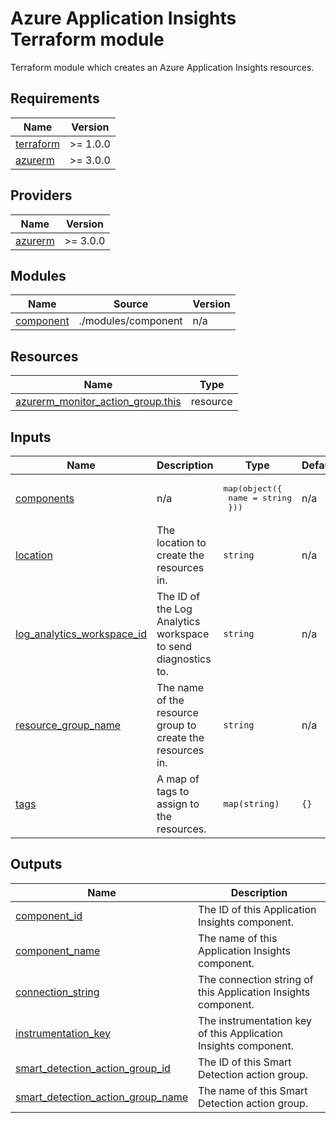 # Azure Application Insights Terraform module

Terraform module which creates an Azure Application Insights resources.

<!-- BEGIN_TF_DOCS -->
## Requirements

| Name | Version |
|------|---------|
| <a name="requirement_terraform"></a> [terraform](#requirement\_terraform) | >= 1.0.0 |
| <a name="requirement_azurerm"></a> [azurerm](#requirement\_azurerm) | >= 3.0.0 |

## Providers

| Name | Version |
|------|---------|
| <a name="provider_azurerm"></a> [azurerm](#provider\_azurerm) | >= 3.0.0 |

## Modules

| Name | Source | Version |
|------|--------|---------|
| <a name="module_component"></a> [component](#module\_component) | ./modules/component | n/a |

## Resources

| Name | Type |
|------|------|
| [azurerm_monitor_action_group.this](https://registry.terraform.io/providers/hashicorp/azurerm/latest/docs/resources/monitor_action_group) | resource |

## Inputs

| Name | Description | Type | Default | Required |
|------|-------------|------|---------|:--------:|
| <a name="input_components"></a> [components](#input\_components) | n/a | <pre>map(object({<br>    name = string<br>  }))</pre> | n/a | yes |
| <a name="input_location"></a> [location](#input\_location) | The location to create the resources in. | `string` | n/a | yes |
| <a name="input_log_analytics_workspace_id"></a> [log\_analytics\_workspace\_id](#input\_log\_analytics\_workspace\_id) | The ID of the Log Analytics workspace to send diagnostics to. | `string` | n/a | yes |
| <a name="input_resource_group_name"></a> [resource\_group\_name](#input\_resource\_group\_name) | The name of the resource group to create the resources in. | `string` | n/a | yes |
| <a name="input_tags"></a> [tags](#input\_tags) | A map of tags to assign to the resources. | `map(string)` | `{}` | no |

## Outputs

| Name | Description |
|------|-------------|
| <a name="output_component_id"></a> [component\_id](#output\_component\_id) | The ID of this Application Insights component. |
| <a name="output_component_name"></a> [component\_name](#output\_component\_name) | The name of this Application Insights component. |
| <a name="output_connection_string"></a> [connection\_string](#output\_connection\_string) | The connection string of this Application Insights component. |
| <a name="output_instrumentation_key"></a> [instrumentation\_key](#output\_instrumentation\_key) | The instrumentation key of this Application Insights component. |
| <a name="output_smart_detection_action_group_id"></a> [smart\_detection\_action\_group\_id](#output\_smart\_detection\_action\_group\_id) | The ID of this Smart Detection action group. |
| <a name="output_smart_detection_action_group_name"></a> [smart\_detection\_action\_group\_name](#output\_smart\_detection\_action\_group\_name) | The name of this Smart Detection action group. |
<!-- END_TF_DOCS -->
